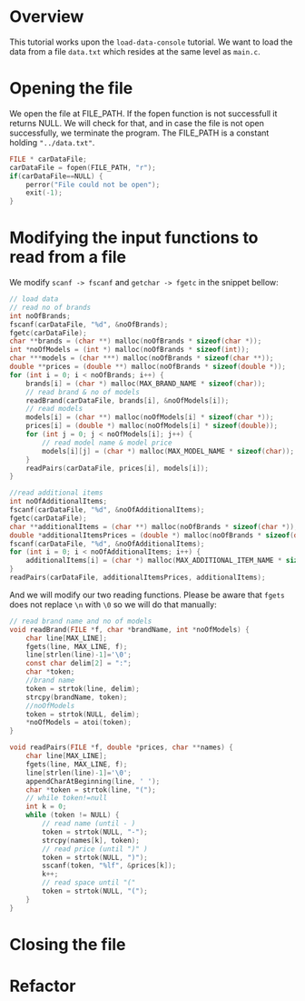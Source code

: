 # Overview

This tutorial works upon the `load-data-console` tutorial. We want to load the data from a file `data.txt` which resides at the same level as `main.c`.

# Opening the file

We open the file at FILE_PATH. If the fopen function is not successfull it returns NULL. We will check for that, and in case the file is not open successfully, we terminate the program.
The FILE_PATH is a constant holding `"../data.txt"`.

```c
FILE * carDataFile;
carDataFile = fopen(FILE_PATH, "r");
if(carDataFile==NULL) {
    perror("File could not be open");
    exit(-1);
}
```

# Modifying the input functions to read from a file

We modify `scanf -> fscanf` and `getchar -> fgetc` in the snippet bellow:

```c
// load data
// read no of brands
int noOfBrands;
fscanf(carDataFile, "%d", &noOfBrands);
fgetc(carDataFile);
char **brands = (char **) malloc(noOfBrands * sizeof(char *));
int *noOfModels = (int *) malloc(noOfBrands * sizeof(int));
char ***models = (char ***) malloc(noOfBrands * sizeof(char **));
double **prices = (double **) malloc(noOfBrands * sizeof(double *));
for (int i = 0; i < noOfBrands; i++) {
    brands[i] = (char *) malloc(MAX_BRAND_NAME * sizeof(char));
    // read brand & no of models
    readBrand(carDataFile, brands[i], &noOfModels[i]);
    // read models
    models[i] = (char **) malloc(noOfModels[i] * sizeof(char *));
    prices[i] = (double *) malloc(noOfModels[i] * sizeof(double));
    for (int j = 0; j < noOfModels[i]; j++) {
        // read model name & model price
        models[i][j] = (char *) malloc(MAX_MODEL_NAME * sizeof(char));
    }
    readPairs(carDataFile, prices[i], models[i]);
}

//read additional items
int noOfAdditionalItems;
fscanf(carDataFile, "%d", &noOfAdditionalItems);
fgetc(carDataFile);
char **additionalItems = (char **) malloc(noOfBrands * sizeof(char *));
double *additionalItemsPrices = (double *) malloc(noOfBrands * sizeof(double));
fscanf(carDataFile, "%d", &noOfAdditionalItems);
for (int i = 0; i < noOfAdditionalItems; i++) {
    additionalItems[i] = (char *) malloc(MAX_ADDITIONAL_ITEM_NAME * sizeof(char));
}
readPairs(carDataFile, additionalItemsPrices, additionalItems);
```

And we will modify our two reading functions. Please be aware that `fgets` does not replace `\n` with `\0` so we will do that manually:

```c
// read brand name and no of models
void readBrand(FILE *f, char *brandName, int *noOfModels) {
    char line[MAX_LINE];
    fgets(line, MAX_LINE, f);
    line[strlen(line)-1]='\0';
    const char delim[2] = ":";
    char *token;
    //brand name
    token = strtok(line, delim);
    strcpy(brandName, token);
    //noOfModels
    token = strtok(NULL, delim);
    *noOfModels = atoi(token);
}

void readPairs(FILE *f, double *prices, char **names) {
    char line[MAX_LINE];
    fgets(line, MAX_LINE, f);
    line[strlen(line)-1]='\0';
    appendCharAtBeginning(line, ' ');
    char *token = strtok(line, "(");
    // while token!=null
    int k = 0;
    while (token != NULL) {
        // read name (until - )
        token = strtok(NULL, "-");
        strcpy(names[k], token);
        // read price (until ")" )
        token = strtok(NULL, ")");
        sscanf(token, "%lf", &prices[k]);
        k++;
        // read space until "("
        token = strtok(NULL, "(");
    }
}
```

# Closing the file

# Refactor
